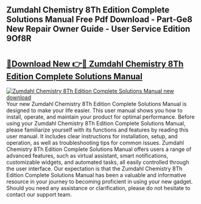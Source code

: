 ## Zumdahl Chemistry 8Th Edition Complete Solutions Manual Free Pdf Download - Part-Ge8 New Repair Owner Guide - User Service Edition 9Of8R

# <h2><a href="http://bc55927.oget.top/?id=Zumdahl+Chemistry+8Th+Edition+Complete+Solutions+Manual">🔗Download New 👉🔴 Zumdahl Chemistry 8Th Edition Complete Solutions Manual</a></h2>

[![Zumdahl Chemistry 8Th Edition Complete Solutions Manual new download](https://i.imgur.com/5g1atiW.png)](http://bc55927.oget.top/?id=Zumdahl+Chemistry+8Th+Edition+Complete+Solutions+Manual)
Your new Zumdahl Chemistry 8Th Edition Complete Solutions Manual is designed to make your life easier. This user manual shows you how to install, operate, and maintain your product for optimal performance. Before using your Zumdahl Chemistry 8Th Edition Complete Solutions Manual, please familiarize yourself with its functions and features by reading this user manual. It includes clear instructions for installation, setup, and operation, as well as troubleshooting tips for common issues. Zumdahl Chemistry 8Th Edition Complete Solutions Manual offers users a range of advanced features, such as virtual assistant, smart notifications, customizable widgets, and automated tasks, all easily controlled through the user interface. Our expectation is that the Zumdahl Chemistry 8Th Edition Complete Solutions Manual has been a valuable and informative resource in your journey to becoming proficient in using your new gadget. Should you need any assistance or clarification, please do not hesitate to contact our support team.
